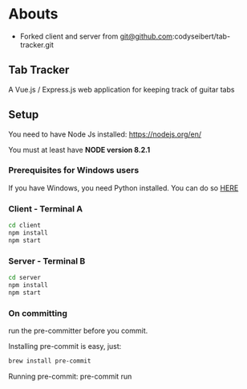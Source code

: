 # Abouts

- Forked client and server from git@github.com:codyseibert/tab-tracker.git

## Tab Tracker

A Vue.js / Express.js web application for keeping track of guitar tabs

## Setup

You need to have Node Js installed: <https://nodejs.org/en/>

You must at least have **NODE version 8.2.1**

### Prerequisites for Windows users ###
If you have Windows, you need Python installed. You can do so [HERE](https://www.python.org/downloads/windows/)

### Client - Terminal A

``` bash
cd client
npm install
npm start
```

### Server - Terminal B

``` bash
cd server
npm install
npm start
```

### On committing

run the pre-committer before you commit.

Installing pre-commit is easy, just:

```bash
brew install pre-commit
```

Running pre-commit:
pre-commit run
